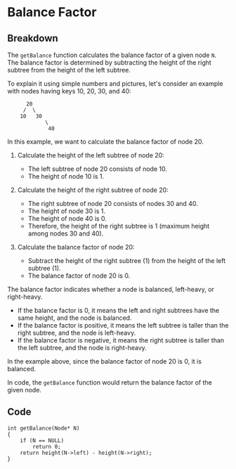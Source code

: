 #   Balance Factor

## Breakdown

The `getBalance` function calculates the balance factor of a given node `N`. The balance factor is determined by subtracting the height of the right subtree from the height of the left subtree. 

To explain it using simple numbers and pictures, let's consider an example with nodes having keys 10, 20, 30, and 40:

```
      20
     /  \
    10   30
            \
             40
```

In this example, we want to calculate the balance factor of node 20. 

1. Calculate the height of the left subtree of node 20:
   - The left subtree of node 20 consists of node 10.
   - The height of node 10 is 1.
   
2. Calculate the height of the right subtree of node 20:
   - The right subtree of node 20 consists of nodes 30 and 40.
   - The height of node 30 is 1.
   - The height of node 40 is 0.
   - Therefore, the height of the right subtree is 1 (maximum height among nodes 30 and 40).

3. Calculate the balance factor of node 20:
   - Subtract the height of the right subtree (1) from the height of the left subtree (1).
   - The balance factor of node 20 is 0.

The balance factor indicates whether a node is balanced, left-heavy, or right-heavy. 
- If the balance factor is 0, it means the left and right subtrees have the same height, and the node is balanced.
- If the balance factor is positive, it means the left subtree is taller than the right subtree, and the node is left-heavy.
- If the balance factor is negative, it means the right subtree is taller than the left subtree, and the node is right-heavy.

In the example above, since the balance factor of node 20 is 0, it is balanced.

In code, the `getBalance` function would return the balance factor of the given node.

## Code

    int getBalance(Node* N)
    {
        if (N == NULL)
            return 0;
        return height(N->left) - height(N->right);
    }
